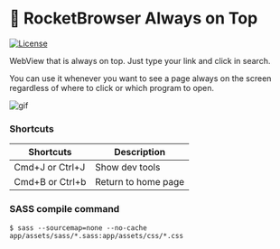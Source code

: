 # :rocket: RocketBrowser Always on Top

<a href="https://github.com/JohnAzedo/RocketBrowser/blob/master/LICENSE">
  <img alt="License" src="https://img.shields.io/badge/license-MIT-brightgreen.svg">
</a>

WebView that is always on top. Just type your link and click in search.

You can use it whenever you want to see a page always on the screen regardless of where to click or which program to open.

![gif](https://user-images.githubusercontent.com/19677206/83269511-96ca5000-a19d-11ea-80f3-540bd8a52e52.gif)

### Shortcuts

Shortcuts | Description
---------|---------
Cmd+J or Ctrl+J | Show dev tools
Cmd+B or Ctrl+b | Return to home page 

### SASS compile command

```console 
$ sass --sourcemap=none --no-cache app/assets/sass/*.sass:app/assets/css/*.css
```
